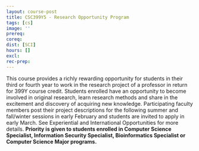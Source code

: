 ```yaml
---
layout: course-post
title: CSC399Y5 - Research Opportunity Program
tags: [cs]
image: ''
prereq: 
coreq: 
dist: [SCI]
hours: []
excl: 
rec-prep: 
---
```


This course provides a richly rewarding opportunity for students in their third or fourth year to work in the research project of a professor in return for 399Y course credit. Students enrolled have an opportunity to become involved in original research, learn research methods and share in the excitement and discovery of acquiring new knowledge. Participating faculty members post their project descriptions for the following summer and fall/winter sessions in early February and students are invited to apply in early March. See Experiential and International Opportunities for more details. **Priority is given to students enrolled in Computer Science Specialist, Information Security Specialist, Bioinformatics Specialist or Computer Science Major programs.**
